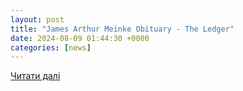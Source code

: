 ```yaml
---
layout: post
title: "James Arthur Meinke Obituary - The Ledger"
date: 2024-08-09 01:44:30 +0000
categories: [news]
---
```


[Читати далі](https://www.theledger.com/obituaries/psar0906582)

